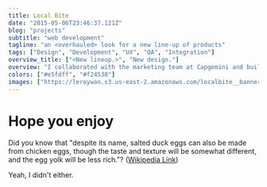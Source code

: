 ```yaml
---
title: Local Bite
date: "2015-05-06T23:46:37.121Z"
blog: "projects"
subtitle: "web development"
tagline: "an <overhauled> look for a new line-up of products"
tags: ["Design", "Development", "UX", "QA", "Integration"]
overview_title: ["<New lineup.>", "New design."]
overview: "I collaborated with the marketing team at Capgemini and built the e-commerce store for Holigos®, a dietary supplement that improves gut health."
colors: ["#e5fdff", "#f24538"]
images: ["https://leroywan.s3.us-east-2.amazonaws.com/localbite__banner.png", "https://leroywan.s3.us-east-2.amazonaws.com/holigos-banner.png"]
---
```


# Hope you enjoy
Did you know that "despite its name, salted duck eggs can also be made from
chicken eggs, though the taste and texture will be somewhat different, and the
egg yolk will be less rich."?
([Wikipedia Link](https://en.wikipedia.org/wiki/Salted_duck_egg))

Yeah, I didn't either.
